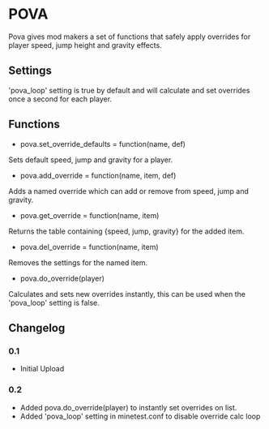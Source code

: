 # POVA

Pova gives mod makers a set of functions that safely apply overrides for player
speed, jump height and gravity effects.

## Settings

'pova_loop' setting is true by default and will calculate and set overrides
once a second for each player.

## Functions

 - pova.set_override_defaults = function(name, def)

Sets default speed, jump and gravity for a player.

 - pova.add_override = function(name, item, def)

Adds a named override which can add or remove from speed, jump and gravity.

 - pova.get_override = function(name, item)

Returns the table containing {speed, jump, gravity} for the added item.

 - pova.del_override = function(name, item)

Removes the settings for the named item.

 - pova.do_override(player)

Calculates and sets new overrides instantly, this can be used when the
'pova_loop' setting is false.


## Changelog

### 0.1

 - Initial Upload

### 0.2

 - Added pova.do_override(player) to instantly set overrides on list.
 - Added 'pova_loop' setting in minetest.conf to disable override calc loop
